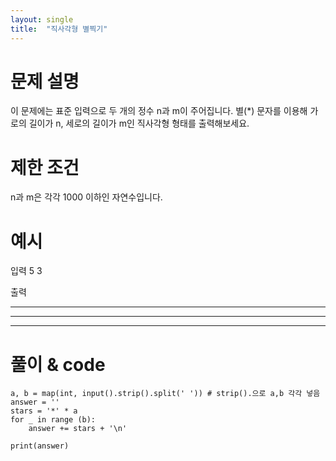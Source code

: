 ```yaml
---
layout: single
title:  "직사각형 별찍기"
---
```


# 문제 설명
이 문제에는 표준 입력으로 두 개의 정수 n과 m이 주어집니다.
별(*) 문자를 이용해 가로의 길이가 n, 세로의 길이가 m인 직사각형 형태를 출력해보세요.

# 제한 조건
n과 m은 각각 1000 이하인 자연수입니다.

# 예시
입력
5 3

출력

*****
*****
*****

# 풀이 & code
```
a, b = map(int, input().strip().split(' ')) # strip().으로 a,b 각각 넣음
answer = ''
stars = '*' * a
for _ in range (b):
    answer += stars + '\n'
    
print(answer)

```
